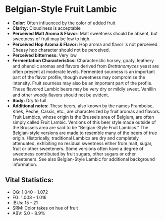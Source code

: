 # Belgian-Style Fruit Lambic

- **Color:** Often influenced by the color of added fruit
- **Clarity:** Cloudiness is acceptable
- **Perceived Malt Aroma & Flavor:** Malt sweetness should be absent, but sweetness of fruit may be low to high.
- **Perceived Hop Aroma & Flavor:** Hop aroma and ﬂavor is not perceived. Cheesy hop character should not be perceived.
- **Perceived bitterness:** Very low
- **Fermentation Characteristics:** Characteristic horsey, goaty, leathery and phenolic aromas and ﬂavors derived from _Brettanomyces_ yeast are often present at moderate levels. Fermented sourness is an important part of the ﬂavor proﬁle, though sweetness may compromise the intensity. Fruit sourness may also be an important part of the proﬁle. These ﬂavored Lambic beers may be very dry or mildly sweet. Vanillin and other woody ﬂavors should not be evident.
- **Body:** Dry to full
- **Additional notes:** These beers, also known by the names Framboise, Kriek, Peche, Cassis, etc., are characterized by fruit aromas and ﬂavors. Fruit Lambics, whose origin is the Brussels area of Belgium, are often simply called Fruit Lambic. Versions of this beer style made outside of the Brussels area are said to be “Belgian-Style Fruit Lambics.” The Belgian-style versions are made to resemble many of the beers of true origin. Historically, traditional Lambics are dry and completely attenuated, exhibiting no residual sweetness either from malt, sugar, fruit or other sweeteners. Some versions often have a degree of sweetness contributed by fruit sugars, other sugars or other sweeteners. See also Belgian-Style Lambic for additional background information.

## Vital Statistics:

- OG: 1.040 - 1.072
- FG: 1.008 - 1.016
- IBUs: 15 - 21
- SRM: Color takes on hue of fruit
- ABV: 5.0 - 8.9% 
